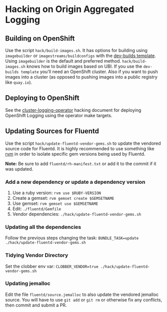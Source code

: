 # Hacking on Origin Aggregated Logging

## Building on OpenShift

Use the script `hack/build-images.sh`.  It has options for building using `imagebuilder`
or `imagestreams/buildconfigs` with the [dev-builds template](hack/templates/dev-builds.yaml).
Using `imagebuilder` is the default and preferred method.  `hack/build-images.sh` knows
how to build images based on UBI.  If you use the `dev-builds template` you'll need an
OpenShift cluster.  Also if you want to push images into a cluster (as opposed to pushing
images into a public registry like `quay.io`).

## Deploying to OpenShift

See the [cluster-logging-operator](https://github.com/openshift/cluster-logging-operator/blob/master/docs/HACKING.md) hacking document for deploying OpenShift Logging using the operator make targets.  

## Updating Sources for Fluentd

Use the script `hack/update-fluentd-vendor-gems.sh` to update the vendored source
code for Fluentd.  It is highly recommended to use something like [rvm](https://rvm.io) in order to isolate specific gem versions being used by Fluentd. 

**Note:** Be sure to add `fluentd/rh-manifest.txt`
or add it to the commit if it was updated.

### Add a new dependency or update a dependency version
1. Use a ruby version: `rvm use $RUBY-VERSION`
1. Create a gemset: `rvm gemset create $GEMSETNAME`
1. Use gemset: `rvm gemset use $GEMSETNAME`
1. Edit: `./fluentd/Gemfile`
1. Vendor dependencies: `./hack/update-fluentd-vendor-gems.sh`

### Updating all the dependencies

Follow the previous steps changing the task: `BUNDLE_TASK=update ./hack/update-fluentd-vendor-gems.sh`

### Tidying Vendor Directory
Set the clobber env var: `CLOBBER_VENDOR=true ./hack/update-fluentd-vendor-gems.sh`

### Updating jemalloc

Edit the file `fluentd/source.jemalloc` to also update the
vendored jemalloc source.  You will have to use `git add` or `git rm` or otherwise
fix any conflicts, then commit and submit a PR.  


